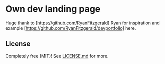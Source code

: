 # Own dev landing page

Huge thank to [https://github.com/RyanFitzgerald] Ryan for inspiration and example
[https://github.com/RyanFitzgerald/devportfolio] here.


## License

Completely free (MIT)! See [LICENSE.md](LICENSE.md) for more.
